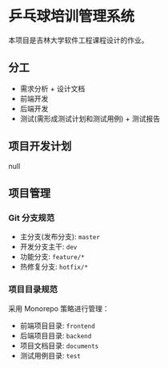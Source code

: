 # 乒乓球培训管理系统

本项目是吉林大学软件工程课程设计的作业。

## 分工

- 需求分析 + 设计文档
- 前端开发
- 后端开发
- 测试(需形成测试计划和测试用例) + 测试报告

## 项目开发计划

null

## 项目管理

### Git 分支规范
- 主分支(发布分支): `master`
- 开发分支主干: `dev`
- 功能分支: `feature/*`
- 热修复分支: `hotfix/*`

### 项目目录规范

采用 Monorepo 策略进行管理：
- 前端项目目录: `frontend`
- 后端项目目录: `backend`
- 项目文档目录: `documents`
- 测试用例目录: `test`
